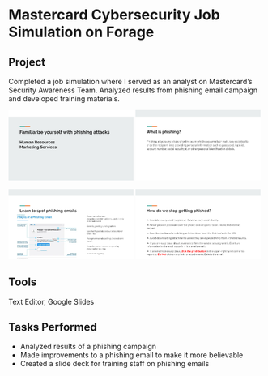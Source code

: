 # Mastercard Cybersecurity Job Simulation on Forage

## Project
Completed a job simulation where I served as an analyst on Mastercard’s Security Awareness Team. Analyzed results from phishing email campaign and developed training materials.

<p float="left">
<img src="https://github.com/Sarah269/bug-free-eureka/blob/main/Mastercard%20Cybersecurity/Mastercard%20Phishing%20Training%20Slide%201%20Task%202.png" width=49%/>
<img src="https://github.com/Sarah269/bug-free-eureka/blob/main/Mastercard%20Cybersecurity/Mastercard%20Phishing%20Training%20Slide%202%20Task%202.png" width=49%/>
</p>

<p float="left">
<img src="https://github.com/Sarah269/bug-free-eureka/blob/main/Mastercard%20Cybersecurity/Mastercard%20Phishing%20Training%20Slide%203%20Task%202.png" width=49%/>
<img src="https://github.com/Sarah269/bug-free-eureka/blob/main/Mastercard%20Cybersecurity/Mastercard%20Phishing%20Training%20Slide%204%20Task%202.png" width=49%/>
</p>

## Tools
Text Editor, Google Slides

## Tasks Performed
* Analyzed results of a phishing campaign
* Made improvements to a phishing email to make it more believable
* Created a slide deck for training staff on phishing emails

